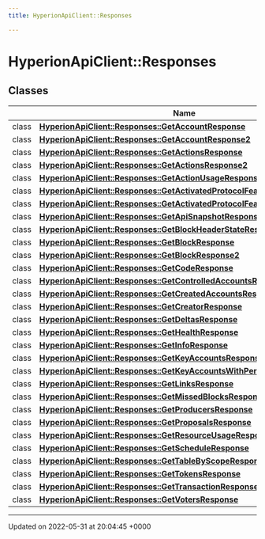 ```yaml
---
title: HyperionApiClient::Responses

---
```


# HyperionApiClient::Responses



## Classes

|                | Name           |
| -------------- | -------------- |
| class | **[HyperionApiClient::Responses::GetAccountResponse](/Classes/class_hyperion_api_client_1_1_responses_1_1_get_account_response.md)**  |
| class | **[HyperionApiClient::Responses::GetAccountResponse2](/Classes/class_hyperion_api_client_1_1_responses_1_1_get_account_response2.md)**  |
| class | **[HyperionApiClient::Responses::GetActionsResponse](/Classes/class_hyperion_api_client_1_1_responses_1_1_get_actions_response.md)**  |
| class | **[HyperionApiClient::Responses::GetActionsResponse2](/Classes/class_hyperion_api_client_1_1_responses_1_1_get_actions_response2.md)**  |
| class | **[HyperionApiClient::Responses::GetActionUsageResponse](/Classes/class_hyperion_api_client_1_1_responses_1_1_get_action_usage_response.md)**  |
| class | **[HyperionApiClient::Responses::GetActivatedProtocolFeaturesBody](/Classes/class_hyperion_api_client_1_1_responses_1_1_get_activated_protocol_features_body.md)**  |
| class | **[HyperionApiClient::Responses::GetActivatedProtocolFeaturesResponse](/Classes/class_hyperion_api_client_1_1_responses_1_1_get_activated_protocol_features_response.md)**  |
| class | **[HyperionApiClient::Responses::GetApiSnapshotResponse](/Classes/class_hyperion_api_client_1_1_responses_1_1_get_api_snapshot_response.md)**  |
| class | **[HyperionApiClient::Responses::GetBlockHeaderStateResponse](/Classes/class_hyperion_api_client_1_1_responses_1_1_get_block_header_state_response.md)**  |
| class | **[HyperionApiClient::Responses::GetBlockResponse](/Classes/class_hyperion_api_client_1_1_responses_1_1_get_block_response.md)**  |
| class | **[HyperionApiClient::Responses::GetBlockResponse2](/Classes/class_hyperion_api_client_1_1_responses_1_1_get_block_response2.md)**  |
| class | **[HyperionApiClient::Responses::GetCodeResponse](/Classes/class_hyperion_api_client_1_1_responses_1_1_get_code_response.md)**  |
| class | **[HyperionApiClient::Responses::GetControlledAccountsResponse](/Classes/class_hyperion_api_client_1_1_responses_1_1_get_controlled_accounts_response.md)**  |
| class | **[HyperionApiClient::Responses::GetCreatedAccountsResponse](/Classes/class_hyperion_api_client_1_1_responses_1_1_get_created_accounts_response.md)**  |
| class | **[HyperionApiClient::Responses::GetCreatorResponse](/Classes/class_hyperion_api_client_1_1_responses_1_1_get_creator_response.md)**  |
| class | **[HyperionApiClient::Responses::GetDeltasResponse](/Classes/class_hyperion_api_client_1_1_responses_1_1_get_deltas_response.md)**  |
| class | **[HyperionApiClient::Responses::GetHealthResponse](/Classes/class_hyperion_api_client_1_1_responses_1_1_get_health_response.md)**  |
| class | **[HyperionApiClient::Responses::GetInfoResponse](/Classes/class_hyperion_api_client_1_1_responses_1_1_get_info_response.md)**  |
| class | **[HyperionApiClient::Responses::GetKeyAccountsResponse](/Classes/class_hyperion_api_client_1_1_responses_1_1_get_key_accounts_response.md)**  |
| class | **[HyperionApiClient::Responses::GetKeyAccountsWithPermissionsResponse](/Classes/class_hyperion_api_client_1_1_responses_1_1_get_key_accounts_with_permissions_response.md)**  |
| class | **[HyperionApiClient::Responses::GetLinksResponse](/Classes/class_hyperion_api_client_1_1_responses_1_1_get_links_response.md)**  |
| class | **[HyperionApiClient::Responses::GetMissedBlocksResponse](/Classes/class_hyperion_api_client_1_1_responses_1_1_get_missed_blocks_response.md)**  |
| class | **[HyperionApiClient::Responses::GetProducersResponse](/Classes/class_hyperion_api_client_1_1_responses_1_1_get_producers_response.md)**  |
| class | **[HyperionApiClient::Responses::GetProposalsResponse](/Classes/class_hyperion_api_client_1_1_responses_1_1_get_proposals_response.md)**  |
| class | **[HyperionApiClient::Responses::GetResourceUsageResponse](/Classes/class_hyperion_api_client_1_1_responses_1_1_get_resource_usage_response.md)**  |
| class | **[HyperionApiClient::Responses::GetScheduleResponse](/Classes/class_hyperion_api_client_1_1_responses_1_1_get_schedule_response.md)**  |
| class | **[HyperionApiClient::Responses::GetTableByScopeResponse](/Classes/class_hyperion_api_client_1_1_responses_1_1_get_table_by_scope_response.md)**  |
| class | **[HyperionApiClient::Responses::GetTokensResponse](/Classes/class_hyperion_api_client_1_1_responses_1_1_get_tokens_response.md)**  |
| class | **[HyperionApiClient::Responses::GetTransactionResponse](/Classes/class_hyperion_api_client_1_1_responses_1_1_get_transaction_response.md)**  |
| class | **[HyperionApiClient::Responses::GetVotersResponse](/Classes/class_hyperion_api_client_1_1_responses_1_1_get_voters_response.md)**  |






-------------------------------

Updated on 2022-05-31 at 20:04:45 +0000